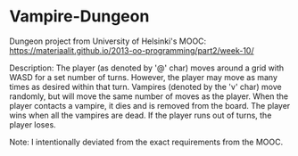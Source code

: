 # Vampire-Dungeon
Dungeon project from University of Helsinki's MOOC: https://materiaalit.github.io/2013-oo-programming/part2/week-10/

Description: The player (as denoted by '@' char) moves around a grid with WASD for a set number of turns. However, the player may move as many times as desired within that turn. Vampires (denoted by the 'v' char) move randomly, but will move the same number of moves as the player. When the player contacts a vampire, it dies and is removed from the board. The player wins when all the vampires are dead. If the player runs out of turns, the player loses.

Note: I intentionally deviated from the exact requirements from the MOOC.

